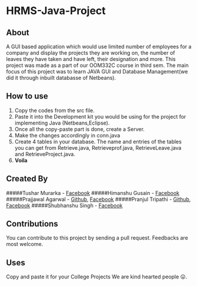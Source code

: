 # HRMS-Java-Project

## About
 A GUI based application which would use limited number of employees for a company and display the projects they are working on, the number of leaves they have taken and have left, their designation and more.
This project was made as a part of our OOM332C course in third sem.
The main focus of this project was to learn JAVA GUI and Database Management(we did it through inbuilt databasse of Netbeans).

## How to use
 1. Copy the codes from the src file.
 2. Paste it into the Development kit you would be using for the project for implementing Java (Netbeans,Eclipse).
 3. Once all the copy-paste part is done, create a Server.
 4. Make the changes accordingly in conn.java
 5. Create 4 tables in your database. The name and entries of the tables you can get from Retrieve.java, Retrieveprof.java,  RetrieveLeave.java and RetrieveProject.java. 
 6. __Voila__

## Created By
 #####Tushar Murarka - [Facebook](https://www.facebook.com/tusharmurarka27)
 #####Himanshu Gusain - [Facebook](https://www.facebook.com/SlOwBoT54)
 #####Prajjawal Agarwal - [Github](https://github.com/prajjawal05), [Facebook](https://www.facebook.com/prajjawal05)
 #####Pranjul Tripathi - [Github](https://github.com/prajjawal05), [Facebook](https://www.facebook.com/prajjawal05)
 #####Shubhanshu Singh -  [Facebook](https://www.facebook.com/shubh.singh.9)

## Contributions
 You can contribute to this project by sending a pull request. Feedbacks are most welcome.

## Uses
 Copy and paste it for your College Projects
 We are kind hearted people 😛.
